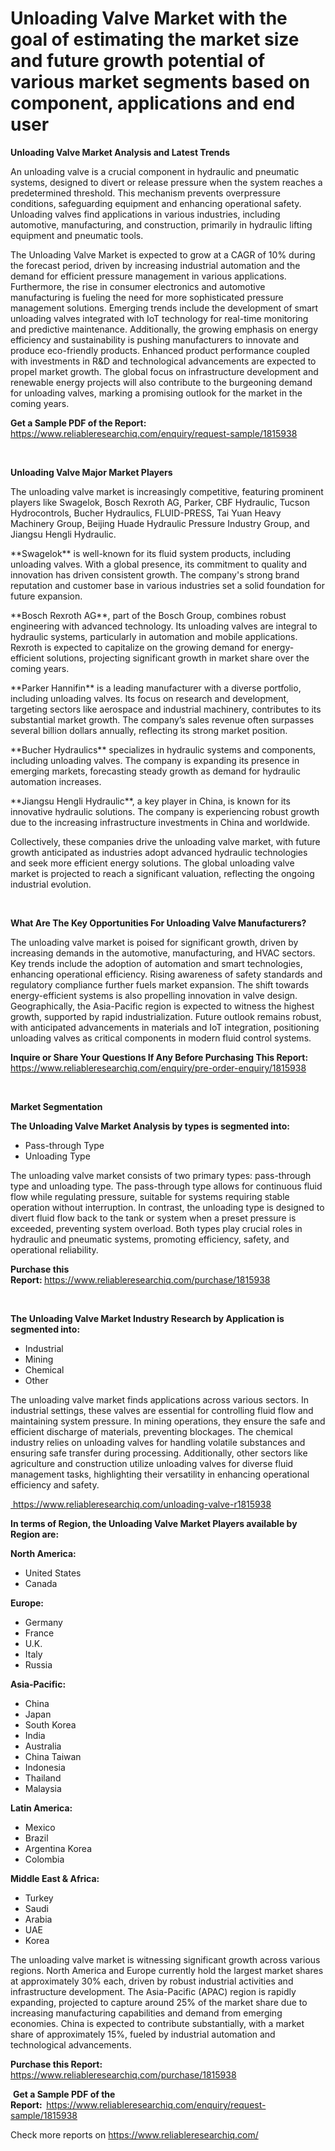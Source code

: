 <p><h1>Unloading Valve Market with the goal of estimating the market size and future growth potential of various market segments based on component, applications and end user</h1></p><p><strong>Unloading Valve Market Analysis and Latest Trends</strong></p>
<p><p>An unloading valve is a crucial component in hydraulic and pneumatic systems, designed to divert or release pressure when the system reaches a predetermined threshold. This mechanism prevents overpressure conditions, safeguarding equipment and enhancing operational safety. Unloading valves find applications in various industries, including automotive, manufacturing, and construction, primarily in hydraulic lifting equipment and pneumatic tools.</p><p>The Unloading Valve Market is expected to grow at a CAGR of 10% during the forecast period, driven by increasing industrial automation and the demand for efficient pressure management in various applications. Furthermore, the rise in consumer electronics and automotive manufacturing is fueling the need for more sophisticated pressure management solutions. Emerging trends include the development of smart unloading valves integrated with IoT technology for real-time monitoring and predictive maintenance. Additionally, the growing emphasis on energy efficiency and sustainability is pushing manufacturers to innovate and produce eco-friendly products. Enhanced product performance coupled with investments in R&D and technological advancements are expected to propel market growth. The global focus on infrastructure development and renewable energy projects will also contribute to the burgeoning demand for unloading valves, marking a promising outlook for the market in the coming years.</p></p>
<p><strong>Get a Sample PDF of the Report:&nbsp;</strong> <a href="https://www.reliableresearchiq.com/enquiry/request-sample/1815938?utm_campaign=1835&utm_medium=2&utm_source=Github&utm_content=ia&utm_term=10042025&utm_id=unloading-valve">https://www.reliableresearchiq.com/enquiry/request-sample/1815938</a></p>
<p>&nbsp;</p>
<p><strong>Unloading Valve Major Market Players</strong></p>
<p><p>The unloading valve market is increasingly competitive, featuring prominent players like Swagelok, Bosch Rexroth AG, Parker, CBF Hydraulic, Tucson Hydrocontrols, Bucher Hydraulics, FLUID-PRESS, Tai Yuan Heavy Machinery Group, Beijing Huade Hydraulic Pressure Industry Group, and Jiangsu Hengli Hydraulic.</p><p>**Swagelok** is well-known for its fluid system products, including unloading valves. With a global presence, its commitment to quality and innovation has driven consistent growth. The company's strong brand reputation and customer base in various industries set a solid foundation for future expansion.</p><p>**Bosch Rexroth AG**, part of the Bosch Group, combines robust engineering with advanced technology. Its unloading valves are integral to hydraulic systems, particularly in automation and mobile applications. Rexroth is expected to capitalize on the growing demand for energy-efficient solutions, projecting significant growth in market share over the coming years.</p><p>**Parker Hannifin** is a leading manufacturer with a diverse portfolio, including unloading valves. Its focus on research and development, targeting sectors like aerospace and industrial machinery, contributes to its substantial market growth. The company’s sales revenue often surpasses several billion dollars annually, reflecting its strong market position.</p><p>**Bucher Hydraulics** specializes in hydraulic systems and components, including unloading valves. The company is expanding its presence in emerging markets, forecasting steady growth as demand for hydraulic automation increases.</p><p>**Jiangsu Hengli Hydraulic**, a key player in China, is known for its innovative hydraulic solutions. The company is experiencing robust growth due to the increasing infrastructure investments in China and worldwide.</p><p>Collectively, these companies drive the unloading valve market, with future growth anticipated as industries adopt advanced hydraulic technologies and seek more efficient energy solutions. The global unloading valve market is projected to reach a significant valuation, reflecting the ongoing industrial evolution.</p></p>
<p>&nbsp;</p>
<p><strong>What Are The Key Opportunities For Unloading Valve Manufacturers?</strong></p>
<p><p>The unloading valve market is poised for significant growth, driven by increasing demands in the automotive, manufacturing, and HVAC sectors. Key trends include the adoption of automation and smart technologies, enhancing operational efficiency. Rising awareness of safety standards and regulatory compliance further fuels market expansion. The shift towards energy-efficient systems is also propelling innovation in valve design. Geographically, the Asia-Pacific region is expected to witness the highest growth, supported by rapid industrialization. Future outlook remains robust, with anticipated advancements in materials and IoT integration, positioning unloading valves as critical components in modern fluid control systems.</p></p>
<p><strong>Inquire or Share Your Questions If Any Before Purchasing This Report:</strong> <a href="https://www.reliableresearchiq.com/enquiry/pre-order-enquiry/1815938?utm_campaign=1835&utm_medium=2&utm_source=Github&utm_content=ia&utm_term=10042025&utm_id=unloading-valve">https://www.reliableresearchiq.com/enquiry/pre-order-enquiry/1815938</a></p>
<p>&nbsp;</p>
<p><strong>Market Segmentation</strong></p>
<p><strong>The Unloading Valve Market Analysis by types is segmented into:</strong></p>
<p><ul><li>Pass-through Type</li><li>Unloading Type</li></ul></p>
<p><p>The unloading valve market consists of two primary types: pass-through type and unloading type. The pass-through type allows for continuous fluid flow while regulating pressure, suitable for systems requiring stable operation without interruption. In contrast, the unloading type is designed to divert fluid flow back to the tank or system when a preset pressure is exceeded, preventing system overload. Both types play crucial roles in hydraulic and pneumatic systems, promoting efficiency, safety, and operational reliability.</p></p>
<p><strong>Purchase this Report:&nbsp;</strong><a href="https://www.reliableresearchiq.com/purchase/1815938?utm_campaign=1835&utm_medium=2&utm_source=Github&utm_content=ia&utm_term=10042025&utm_id=unloading-valve">https://www.reliableresearchiq.com/purchase/1815938</a></p>
<p>&nbsp;</p>
<p><strong>The Unloading Valve Market Industry Research by Application is segmented into:</strong></p>
<p><ul><li>Industrial</li><li>Mining</li><li>Chemical</li><li>Other</li></ul></p>
<p><p>The unloading valve market finds applications across various sectors. In industrial settings, these valves are essential for controlling fluid flow and maintaining system pressure. In mining operations, they ensure the safe and efficient discharge of materials, preventing blockages. The chemical industry relies on unloading valves for handling volatile substances and ensuring safe transfer during processing. Additionally, other sectors like agriculture and construction utilize unloading valves for diverse fluid management tasks, highlighting their versatility in enhancing operational efficiency and safety.</p></p>
<p><a href="https://www.reliableresearchiq.com/unloading-valve-r1815938?utm_campaign=1835&utm_medium=2&utm_source=Github&utm_content=ia&utm_term=10042025&utm_id=unloading-valve">&nbsp;https://www.reliableresearchiq.com/unloading-valve-r1815938</a></p>
<p><strong>In terms of Region, the Unloading Valve Market Players available by Region are:</strong></p>
<p>
    <p> <strong> North America: </strong>
        <ul>
            <li>United States</li>
            <li>Canada</li>
        </ul>
        </p> 
    <p> <strong> Europe: </strong>
        <ul>
            <li>Germany</li>
            <li>France</li>
            <li>U.K.</li>
            <li>Italy</li>
            <li>Russia</li>
        </ul>
        </p> 
    <p> <strong> Asia-Pacific: </strong>
        <ul>
            <li>China</li>
            <li>Japan</li>
            <li>South Korea</li>
            <li>India</li>
            <li>Australia</li>
            <li>China Taiwan</li>
            <li>Indonesia</li>
            <li>Thailand</li>
            <li>Malaysia</li>
        </ul>
        </p> 
    <p> <strong> Latin America: </strong>
        <ul>
            <li>Mexico</li>
            <li>Brazil</li>
            <li>Argentina Korea</li>
            <li>Colombia</li>
        </ul>
        </p> 
    <p> <strong> Middle East & Africa: </strong>
        <ul>
            <li>Turkey</li>
            <li>Saudi</li>
            <li>Arabia</li>
            <li>UAE</li>
            <li>Korea</li>
        </ul>
    </p>
    </p>
<p><p>The unloading valve market is witnessing significant growth across various regions. North America and Europe currently hold the largest market shares at approximately 30% each, driven by robust industrial activities and infrastructure development. The Asia-Pacific (APAC) region is rapidly expanding, projected to capture around 25% of the market share due to increasing manufacturing capabilities and demand from emerging economies. China is expected to contribute substantially, with a market share of approximately 15%, fueled by industrial automation and technological advancements.</p></p>
<p><strong>Purchase this Report: </strong><a href="https://www.reliableresearchiq.com/purchase/1815938?utm_campaign=1835&utm_medium=2&utm_source=Github&utm_content=ia&utm_term=10042025&utm_id=unloading-valve">https://www.reliableresearchiq.com/purchase/1815938</a></p>
<p>&nbsp;<strong>Get a Sample PDF of the Report:&nbsp;&nbsp;</strong><a href="https://www.reliableresearchiq.com/enquiry/request-sample/1815938?utm_campaign=1835&utm_medium=2&utm_source=Github&utm_content=ia&utm_term=10042025&utm_id=unloading-valve">https://www.reliableresearchiq.com/enquiry/request-sample/1815938</a></p>
<p><strong></strong></p>
<p>Check more reports on <a href="https://www.reliableresearchiq.com/?utm_campaign=1835&utm_medium=2&utm_source=Github&utm_content=ia&utm_term=10042025&utm_id=unloading-valve">https://www.reliableresearchiq.com/</a></p>
